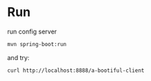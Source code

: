 # Run

run config server
```sh
mvn spring-boot:run
```

and try:
```sh
curl http://localhost:8888/a-bootiful-client
```